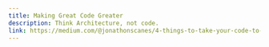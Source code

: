 ```yaml
---
title: Making Great Code Greater
description: Think Architecture, not code.
link: https://medium.com/@jonathonscanes/4-things-to-take-your-code-to-the-next-level-60f2a74c8ac6
---
```

